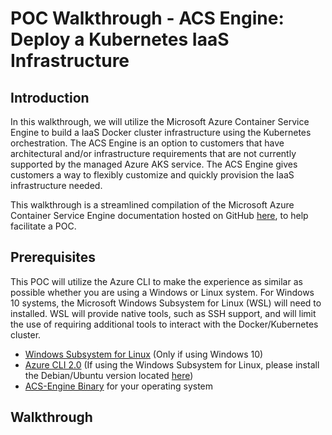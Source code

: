 # POC Walkthrough - ACS Engine: Deploy a Kubernetes IaaS Infrastructure

## Introduction
In this walkthrough, we will utilize the Microsoft Azure Container Service Engine to build a IaaS Docker cluster infrastructure using the Kubernetes orchestration. The ACS Engine is an option to customers that have architectural and/or infrastructure requirements that are not currently supported by the managed Azure AKS service. The ACS Engine gives customers a way to flexibly customize and quickly provision the IaaS infrastructure needed.

This walkthrough is a streamlined compilation of the Microsoft Azure Container Service Engine documentation hosted on GitHub [here](https://github.com/Azure/acs-engine), to help facilitate a POC.

## Prerequisites
This POC will utilize the Azure CLI to make the experience as similar as possible whether you are using a Windows or Linux system. For Windows 10 systems, the Microsoft Windows Subsystem for Linux (WSL) will need to installed. WSL will provide native tools, such as SSH support, and will limit the use of requiring additional tools to interact with the Docker/Kubernetes cluster.
* [Windows Subsystem for Linux](https://docs.microsoft.com/en-us/windows/wsl/install-win10) (Only if using Windows 10)
* [Azure CLI 2.0](https://docs.microsoft.com/en-us/cli/azure/install-azure-cli?view=azure-cli-latest) (If using the Windows Subsystem for Linux, please install the Debian/Ubuntu version located [here](https://docs.microsoft.com/en-us/cli/azure/install-azure-cli-apt?view=azure-cli-latest))
* [ACS-Engine Binary](https://github.com/Azure/acs-engine/releases/tag/v0.14.6) for your operating system

## Walkthrough

